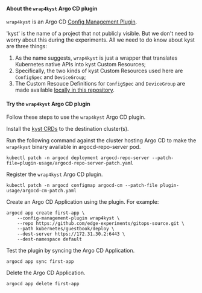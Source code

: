 #### About the `wrap4kyst` Argo CD plugin

`wrap4kyst` is an Argo CD [Config Management Plugin](https://argo-cd.readthedocs.io/en/stable/user-guide/config-management-plugins/).

'kyst' is the name of a project that not publicly visible.
But we don't need to worry about this during the experiments. All we need to do know about kyst are three things:
1. As the name suggests, `wrap4kyst` is just a wrapper that translates Kubernetes native APIs into kyst Custom Resources;
3. Specifically, the two kinds of kyst Custom Resources used here are `ConfigSpec` and `DeviceGroup`;
2. The Custom Resouce Definitions for `ConfigSpec` and `DeviceGroup` are made available [locally in this repository](./crds/).

#### Try the `wrap4kyst` Argo CD plugin
Follow these steps to use the `wrap4kyst` Argo CD plugin.

Install the [kyst CRDs](./crds/) to the destination cluster(s).

Run the following command against the cluster hosting Argo CD to make the `wrap4kyst` binary available in argocd-repo-server pod.
```shell
kubectl patch -n argocd deployment argocd-repo-server --patch-file=plugin-usage/argocd-repo-server-patch.yaml
```

Register the `wrap4kyst` Argo CD plugin.
```shell
kubectl patch -n argocd configmap argocd-cm --patch-file plugin-usage/argocd-cm-patch.yaml
```

Create an Argo CD Application using the plugin. For example:
```shell
argocd app create first-app \
    --config-management-plugin wrap4kyst \
    --repo https://github.com/edge-experiments/gitops-source.git \
    --path kubernetes/guestbook/deploy \
    --dest-server https://172.31.30.2:6443 \
    --dest-namespace default
```

Test the plugin by syncing the Argo CD Application.
```shell
argocd app sync first-app
```

Delete the Argo CD Application.
```shell
argocd app delete first-app
```
